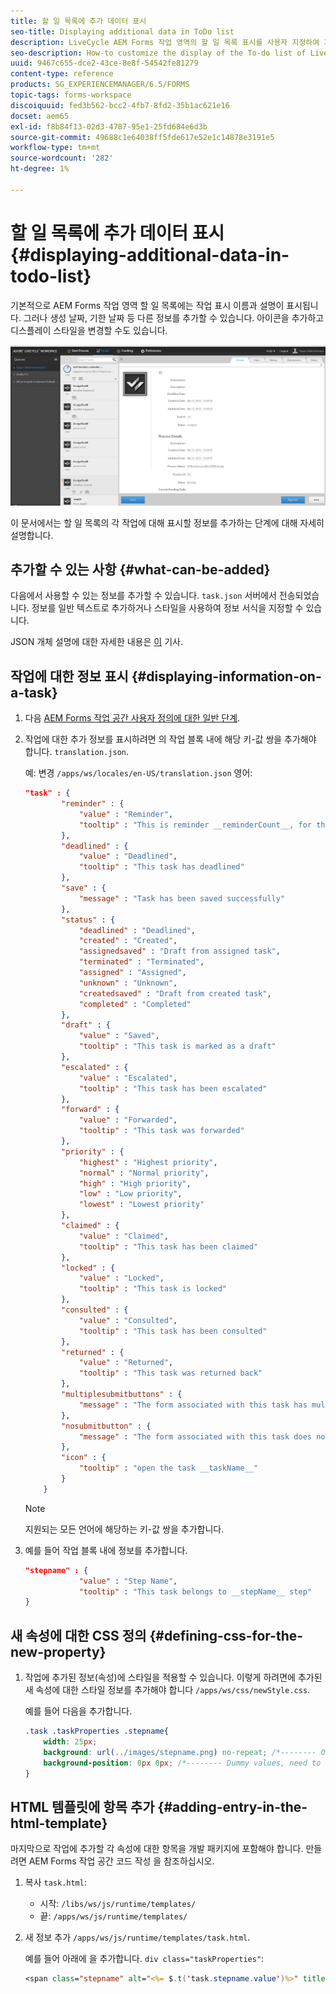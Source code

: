 ```yaml
---
title: 할 일 목록에 추가 데이터 표시
seo-title: Displaying additional data in ToDo list
description: LiveCycle AEM Forms 작업 영역의 할 일 목록 표시를 사용자 지정하여 기본값 외에 추가 정보를 표시하는 방법
seo-description: How-to customize the display of the To-do list of LiveCycle AEM Forms workspace to show more information besides the default.
uuid: 9467c655-dce2-43ce-8e8f-54542fe81279
content-type: reference
products: SG_EXPERIENCEMANAGER/6.5/FORMS
topic-tags: forms-workspace
discoiquuid: fed3b562-bcc2-4fb7-8fd2-35b1ac621e16
docset: aem65
exl-id: f8b84f13-02d3-4787-95e1-25fd684e6d3b
source-git-commit: 49688c1e64038ff5fde617e52e1c14878e3191e5
workflow-type: tm+mt
source-wordcount: '282'
ht-degree: 1%

---
```


# 할 일 목록에 추가 데이터 표시{#displaying-additional-data-in-todo-list}

기본적으로 AEM Forms 작업 영역 할 일 목록에는 작업 표시 이름과 설명이 표시됩니다. 그러나 생성 날짜, 기한 날짜 등 다른 정보를 추가할 수 있습니다. 아이콘을 추가하고 디스플레이 스타일을 변경할 수도 있습니다.

![기본 구성을 보여주는 HTML 작업 영역 할 일 탭](assets/html-todo-list.png)

이 문서에서는 할 일 목록의 각 작업에 대해 표시할 정보를 추가하는 단계에 대해 자세히 설명합니다.

## 추가할 수 있는 사항 {#what-can-be-added}

다음에서 사용할 수 있는 정보를 추가할 수 있습니다. `task.json` 서버에서 전송되었습니다. 정보를 일반 텍스트로 추가하거나 스타일을 사용하여 정보 서식을 지정할 수 있습니다.

JSON 개체 설명에 대한 자세한 내용은 [이](/help/forms/using/html-workspace-json-object-description.md) 기사.

## 작업에 대한 정보 표시 {#displaying-information-on-a-task}

1. 다음 [AEM Forms 작업 공간 사용자 정의에 대한 일반 단계](../../forms/using/generic-steps-html-workspace-customization.md).
1. 작업에 대한 추가 정보를 표시하려면 의 작업 블록 내에 해당 키-값 쌍을 추가해야 합니다. `translation.json`.

   예: 변경 `/apps/ws/locales/en-US/translation.json` 영어:

   ```json
   "task" : {
           "reminder" : {
               "value" : "Reminder",
               "tooltip" : "This is reminder __reminderCount__, for this task."
           },
           "deadlined" : {
               "value" : "Deadlined",
               "tooltip" : "This task has deadlined"
           },
           "save" : {
               "message" : "Task has been saved successfully"
           },
           "status" : {
               "deadlined" : "Deadlined",
               "created" : "Created",
               "assignedsaved" : "Draft from assigned task",
               "terminated" : "Terminated",
               "assigned" : "Assigned",
               "unknown" : "Unknown",
               "createdsaved" : "Draft from created task",
               "completed" : "Completed"
           },
           "draft" : {
               "value" : "Saved",
               "tooltip" : "This task is marked as a draft"
           },
           "escalated" : {
               "value" : "Escalated",
               "tooltip" : "This task has been escalated"
           },
           "forward" : {
               "value" : "Forwarded",
               "tooltip" : "This task was forwarded"
           },
           "priority" : {
               "highest" : "Highest priority",
               "normal" : "Normal priority",
               "high" : "High priority",
               "low" : "Low priority",
               "lowest" : "Lowest priority"
           },
           "claimed" : {
               "value" : "Claimed",
               "tooltip" : "This task has been claimed"
           },
           "locked" : {
               "value" : "Locked",
               "tooltip" : "This task is locked"
           },
           "consulted" : {
               "value" : "Consulted",
               "tooltip" : "This task has been consulted"
           },
           "returned" : {
               "value" : "Returned",
               "tooltip" : "This task was returned back"
           },
           "multiplesubmitbuttons" : {
               "message" : "The form associated with this task has multiple submit buttons so the Workspace Complete button will be disabled. Click the appropriate button on the form to submit it."
           },
           "nosubmitbutton" : {
               "message" : "The form associated with this task does not appear to have submit buttons. You may need to upgrade your Adobe Reader version to 9.1 or greater and enable the Reader Submit option in your process."
           },
           "icon" : {
               "tooltip" : "open the task __taskName__"
           }
       }
   ```

   >[!NOTE]
   >
   >지원되는 모든 언어에 해당하는 키-값 쌍을 추가합니다.

1. 예를 들어 작업 블록 내에 정보를 추가합니다.

   ```json
   "stepname" : {
               "value" : "Step Name",
               "tooltip" : "This task belongs to __stepName__ step"
   }
   ```

## 새 속성에 대한 CSS 정의 {#defining-css-for-the-new-property}

1. 작업에 추가된 정보(속성)에 스타일을 적용할 수 있습니다. 이렇게 하려면에 추가된 새 속성에 대한 스타일 정보를 추가해야 합니다 `/apps/ws/css/newStyle.css`.

   예를 들어 다음을 추가합니다.

   ```css
   .task .taskProperties .stepname{
       width: 25px;
       background: url(../images/stepname.png) no-repeat; /*-------- Or just reuse background image / image-sprite defined .task .taskProperties span of style.css---------------------*/
       background-position: 0px 0px; /*-------- Dummy values, need to be configured as per user background image / image-sprite ---------------------*/
   }
   ```

## HTML 템플릿에 항목 추가 {#adding-entry-in-the-html-template}

마지막으로 작업에 추가할 각 속성에 대한 항목을 개발 패키지에 포함해야 합니다. 만들려면 AEM Forms 작업 공간 코드 작성 을 참조하십시오.

1. 복사 `task.html`:

   * 시작: `/libs/ws/js/runtime/templates/`
   * 끝: `/apps/ws/js/runtime/templates/`

1. 새 정보 추가 `/apps/ws/js/runtime/templates/task.html`.

   예를 들어 아래에 을 추가합니다. `div class="taskProperties"`:

   ```jsp
   <span class="stepname" alt="<%= $.t('task.stepname.value')%>" title = '<%= $.t("task.stepname.tooltip",{stepName:stepName})%>'/>
   ```
